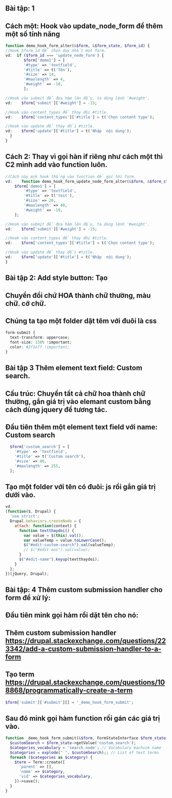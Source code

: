 ## Bài tập: 1
## Cách một: Hook vào update_node_form để thêm một số tính năng
```php
function demo_hook_form_alter(&$form, &$form_state, $form_id) {
//Hook $form_id để chọn duy nhất mọt form.
vd:  if ($form_id === 'update_node_form') {
        $form['demo1'] = [
        '#type' => 'textfield',
        '#title' => t('Tên'),
        '#size' => 14,
        '#maxlength' => 4,
        '#weight' => -10,
        ];

//Hook vào submit để đưa hàm lên đầu, ta dùng lệnh '#weight'.
vd:    $form['submit']['#weight'] = -15;

//Hook vào content_types để thay đôi #title.
vd:    $form['content_types']['#title'] = t('Chọn content type');

//Hook vào update để thay đổi #title.
vd:    $form['update']['#title'] = t('Nhập  nội dung');
  }
}
```


## Cách 2: Thay vì gọi hàn if riêng như cách một thì C2 mình add vào function luôn.
```php
//Cách này mik hook thẳng vào function để gọi tới form.
vd:    function demo_hook_form_update_node_form_alter(&$form, &$form_state, $form_id) {
    $form['demo1'] = [
        '#type' => 'textfield',
        '#title' => t('test'),
        '#size' => 20,
        '#maxlength' => 40,
        '#weight' => -10,
    ];

//Hook vào submit để đưa hàm lên đầu, ta dùng lệnh '#weight'.
vd:    $form['submit']['#weight'] = -15;

//Hook vào content_types để thay đôi #title.
vd:    $form['content_types']['#title'] = t('Chọn content type');

//Hook vào update để thay đổi #title.
vd:    $form['update']['#title'] = t('Nhập  nội dung');
}
```


## Bài tập 2: Add style button: Tạo
## Chuyển đổi chứ HOA thành chữ thường, màu chữ. cỡ chữ.
## Chúng ta tạo một folder dật têm với đuôi là css
```php
form-submit {
  text-transform: uppercase;
  font-size: 150% !important;
  color: #2f1e7f !important;
}
```


## Bài tập 3 Thêm element text field: Custom search.
## Cấu trúc: Chuyển tất cả chữ hoa thành chữ thường, gắn giá trị vào elemant custom bằng cách dùng jquery để tương tác.
## Đầu tiên thêm một element text field với name: Custom search
```php
  $form['custom_search'] = [
    '#type' => 'textfield',
    '#title' => t('Custom search'),
    '#size' => 80,
    '#maxlength' => 255,
  ];
```

## Tạo  một folder với tên có đuôi: js rồi gắn giá trị dưới vào.
```javascript
vd:
(function($, Drupal) {
  'use strict';
  Drupal.behaviors.createNode = {
    attach: function(context) {
      function textthaydoi() {
        var value = $(this).val();
        var valueTemp = value.toLowerCase();
        $("#edit-custom-search").val(valueTemp);
        // $("#edit-aos").val(value);
      }
      $("#edit-name").keyup(textthaydoi);
    }
  };
})(jQuery, Drupal);
```


## Bài tập: 4 Thêm custom submission handler cho form để xử lý:
## Đầu tiên mink gọi hàm  rồi dặt tên cho nó:
## Thêm custom submission handler **https://drupal.stackexchange.com/questions/223342/add-a-custom-submission-handler-to-a-form**
## Tạo term **https://drupal.stackexchange.com/questions/108868/programmatically-create-a-term**
```php
$form['submit']['#submit'][] = '_demo_hook_form_submit';
```
## Sau đó mink gọi hàm function rồi gán các giá trị vào. 
```php
function _demo_hook_form_submit(&$form, FormStateInterface $form_state) {
  $customSearch = $form_state->getValue('custom_search');
  $categories_vocabulary = 'search_node'; // Vocabulary machine name
  $categories = explode(" ", $customSearch);; // List of test terms
  foreach ($categories as $category) {
    $term = Term::create([
      'parent' => [],
      'name' => $category,
      'vid' => $categories_vocabulary,
    ])->save();
  }
}
```
